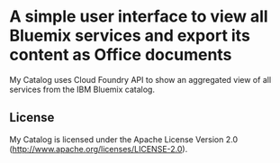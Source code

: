 # A simple user interface to view all Bluemix services and export its content as Office documents

My Catalog uses Cloud Foundry API to show an aggregated view of all services from the IBM Bluemix catalog.

## License

My Catalog is licensed under the Apache License Version 2.0 (http://www.apache.org/licenses/LICENSE-2.0).